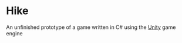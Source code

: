# Hike
An unfinished prototype of a game written in C# using the [Unity](https://unity.com/) game engine
